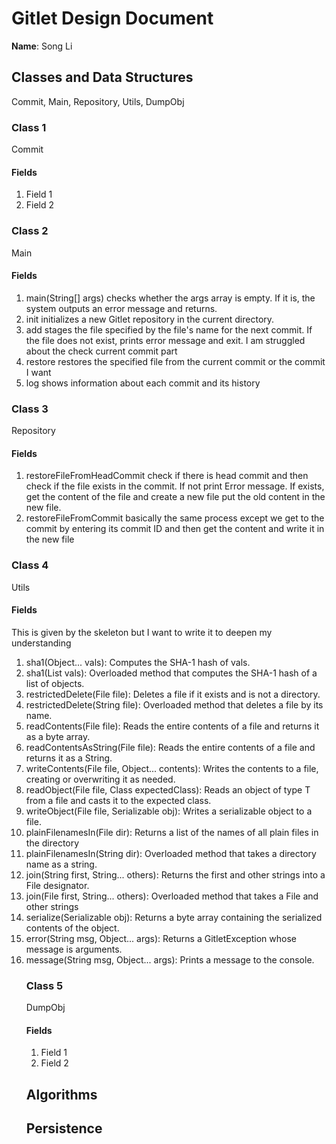# Gitlet Design Document

**Name**:
Song Li
## Classes and Data Structures
Commit, 
Main,
Repository,
Utils,
DumpObj
### Class 1
Commit
#### Fields

1. Field 1
2. Field 2


### Class 2
Main
#### Fields

1. main(String[] args)    checks whether the args array is empty. If it is, the system outputs an error message and returns.
2. init    initializes a new Gitlet repository in the current directory.
3. add    stages the file specified by the file's name for the next commit. If the file does not exist, prints error message and exit. I am struggled about the check current commit part
4. restore   restores the specified file from the current commit or the commit I want
5. log  shows information about each commit and its history

### Class 3
Repository
#### Fields

1. restoreFileFromHeadCommit  check if there is head commit and then check if the file exists in the commit. If not print Error message. If exists, get the content of the file and create a new file put the old content in the new file.
2. restoreFileFromCommit  basically the same process except we get to the commit by entering its commit ID and then get the content and write it in the new file

### Class 4
Utils
#### Fields
This is given by the skeleton but I want to write it to deepen my understanding

1. sha1(Object... vals): Computes the SHA-1 hash of vals.
2. sha1(List<Object> vals): Overloaded method that computes the SHA-1 hash of a list of objects.
3. restrictedDelete(File file): Deletes a file if it exists and is not a directory. 
4. restrictedDelete(String file): Overloaded method that deletes a file by its name.
5. readContents(File file): Reads the entire contents of a file and returns it as a byte array.
6. readContentsAsString(File file): Reads the entire contents of a file and returns it as a String.
7. writeContents(File file, Object... contents): Writes the contents to a file, creating or overwriting it as needed.
8. readObject(File file, Class<T> expectedClass): Reads an object of type T from a file and casts it to the expected class.
9. writeObject(File file, Serializable obj): Writes a serializable object to a file.
10. plainFilenamesIn(File dir): Returns a list of the names of all plain files in the directory
11. plainFilenamesIn(String dir): Overloaded method that takes a directory name as a string.
12. join(String first, String... others): Returns the first and other strings into a File designator.
13. join(File first, String... others): Overloaded method that takes a File and other strings
14. serialize(Serializable obj): Returns a byte array containing the serialized contents of the object.
15. error(String msg, Object... args): Returns a GitletException whose message is arguments.
16. message(String msg, Object... args): Prints a message to the console.

### Class 5
DumpObj
#### Fields

1. Field 1
2. Field 2


## Algorithms

## Persistence

